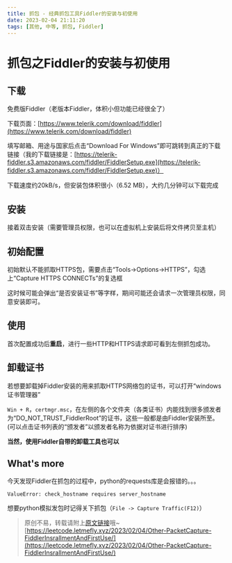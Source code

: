 ```yaml
---
title: 抓包 - 经典抓包工具Fiddler的安装与初使用
date: 2023-02-04 21:11:20
tags: [其他, 中等, 抓包, Fiddler]
---
```


# 抓包之Fiddler的安装与初使用

## 下载

免费版Fiddler（老版本Fiddler，体积小但功能已经很全了）

下载页面：[https://www.telerik.com/download/fiddler](https://www.telerik.com/download/fiddler)

填写邮箱、用途与国家后点击“Download For Windows”即可跳转到真正的下载链接（我的下载链接是：[https://telerik-fiddler.s3.amazonaws.com/fiddler/FiddlerSetup.exe](https://telerik-fiddler.s3.amazonaws.com/fiddler/FiddlerSetup.exe)）

下载速度约20kB/s，但安装包体积很小（6.52 MB），大约几分钟可以下载完成

## 安装

接着双击安装（需要管理员权限，也可以在虚拟机上安装后将文件拷贝至主机）

## 初始配置

初始默认不能抓取HTTPS包，需要点击“Tools->Options->HTTPS”，勾选上“Capture HTTPS CONNECTs”的复选框

这时候可能会弹出“是否安装证书”等字样，期间可能还会请求一次管理员权限，同意安装即可。

## 使用

首次配置成功后**重启**，进行一些HTTP和HTTPS请求即可看到左侧抓包成功。

## 卸载证书

若想要卸载掉Fiddler安装的用来抓取HTTPS网络包的证书，可以打开“windows证书管理器”

```Win + R```，```certmgr.msc```，在左侧的各个文件夹（各类证书）内能找到很多颁发者为“DO_NOT_TRUST_FiddlerRoot”的证书，这些一般都是由Fiddler安装所至。(可以点击证书列表的“颁发者”以颁发者名称为依据对证书进行排序)

**当然，使用Fiddler自带的卸载工具也可以**

## What's more

今天发现Fiddler在抓包的过程中，python的requests库是会报错的。。。

```
ValueError: check_hostname requires server_hostname
```

想要python模拟发包时记得关下抓包（```File -> Capture Traffic(F12)```）

> 原创不易，转载请附上[原文链接](https://leetcode.letmefly.xyz/2023/02/04/Other-PacketCapture-FiddlerInsrallmentAndFirstUse/)哦~
> [https://leetcode.letmefly.xyz/2023/02/04/Other-PacketCapture-FiddlerInsrallmentAndFirstUse/](https://leetcode.letmefly.xyz/2023/02/04/Other-PacketCapture-FiddlerInsrallmentAndFirstUse/)
